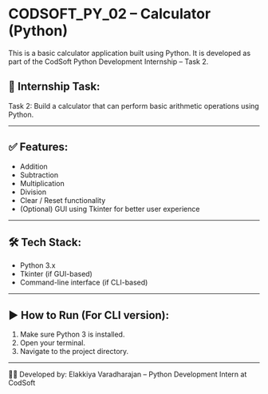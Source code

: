 # CODSOFT_PY_02 – Calculator (Python)

This is a basic calculator application built using Python. It is developed as part of the CodSoft Python Development Internship – Task 2.

## 📌 Internship Task:
Task 2: Build a calculator that can perform basic arithmetic operations using Python.

---

## ✅ Features:
- Addition
- Subtraction
- Multiplication
- Division
- Clear / Reset functionality
- (Optional) GUI using Tkinter for better user experience

---

## 🛠️ Tech Stack:
- Python 3.x
- Tkinter (if GUI-based)
- Command-line interface (if CLI-based)

---

## ▶️ How to Run (For CLI version):
1. Make sure Python 3 is installed.
2. Open your terminal.
3. Navigate to the project directory.

---

👩‍💻 Developed by:
Elakkiya Varadharajan – Python Development Intern at CodSoft
